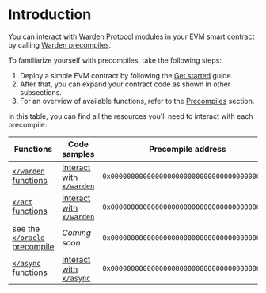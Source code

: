﻿---
sidebar_position: 1
---

# Introduction

You can interact with [Warden Protocol modules](/category/warden-protocol-modules) in your EVM smart contract by calling [Warden precompiles](/category/precompiles).

To familiarize yourself with precompiles, take the following steps:

1. Deploy a simple EVM contract by following the [Get started](get-started) guide.
3. After that, you can expand your contract code as shown in other subsections.
4. For an overview of available functions, refer to the [Precompiles](/category/precompiles) section.

In this table, you can find all the resources you'll need to interact with each precompile:

|  Functions | Code samples | Precompile address |
| ---------- | -------------|------------------- |
| [`x/warden` functions](../precompiles/x-warden) | [Interact with `x/warden`](/category/interact-with-xwarden) | `0x0000000000000000000000000000000000000900` |
| [`x/act` functions](../precompiles/x-act) | [Interact with `x/warden`](/category/interact-with-xact) | `0x0000000000000000000000000000000000000901` |
| see the [`x/oracle` precompile](https://github.com/warden-protocol/wardenprotocol/blob/main/precompiles/slinky/ISlinky.sol) | *Coming soon* | `0x0000000000000000000000000000000000000902` |
| [`x/async` functions](../precompiles/x-async) | [Interact with `x/async`](interact-with-x-async)                                                                                            | `0x0000000000000000000000000000000000000903` |
